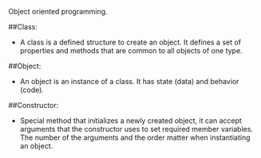 Object oriented programming.

##Class:
* A class is a defined structure to create an object.
It defines a set of properties and methods that are common to all objects of one type.

##Object:
* An object is an instance of a class.
It has state (data) and behavior (code).

##Constructor:
* Special method that initializes a newly created object,
it can accept arguments that the constructor uses to set required
member variables. The number of the arguments and the order matter
when instantiating an object.